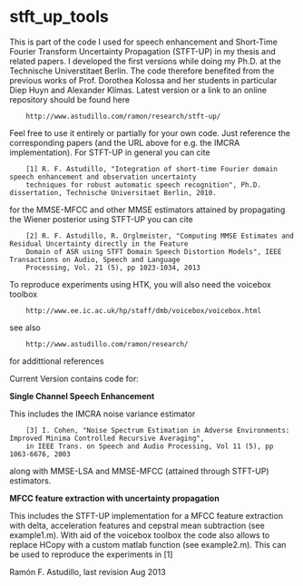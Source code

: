 stft_up_tools
=============

This is part of the code I used for speech enhancement and Short-Time Fourier Transform Uncertainty Propagation (STFT-UP) in my thesis and related papers. I developed the first versions while doing my Ph.D. at the Technische Universtitaet Berlin. The code therefore benefited from the previous works of Prof. Dorothea Kolossa and her students in particular Diep Huyn and Alexander Klimas. Latest version or a link to an online repository should be found here

        http://www.astudillo.com/ramon/research/stft-up/ 

Feel free to use it entirely or partially for your own code. Just reference the corresponding papers (and the URL above for e.g. the IMCRA implementation). For STFT-UP in general you can cite 

        [1] R. F. Astudillo, "Integration of short-time Fourier domain speech enhancement and observation uncertainty 
        techniques for robust automatic speech recognition", Ph.D. dissertation, Technische Universitaet Berlin, 2010.

for the MMSE-MFCC and other MMSE estimators attained by propagating the Wiener posterior using STFT-UP you can cite

        [2] R. F. Astudillo, R. Orglmeister, "Computing MMSE Estimates and Residual Uncertainty directly in the Feature 
        Domain of ASR using STFT Domain Speech Distortion Models", IEEE Transactions on Audio, Speech and Language 
        Processing, Vol. 21 (5), pp 1023-1034, 2013

To reproduce experiments using HTK, you will also need the voicebox toolbox   

        http://www.ee.ic.ac.uk/hp/staff/dmb/voicebox/voicebox.html 

see also

        http://www.astudillo.com/ramon/research/

for addittional references


Current Version contains code for:

**Single Channel Speech Enhancement** 

This includes the IMCRA noise variance estimator 

        [3] I. Cohen, "Noise Spectrum Estimation in Adverse Environments: Improved Minima Controlled Recursive Averaging", 
        in IEEE Trans. on Speech and Audio Processing, Vol 11 (5), pp 1063-6676, 2003  

along with MMSE-LSA and MMSE-MFCC (attained through STFT-UP) estimators.

**MFCC feature extraction with uncertainty propagation**

This includes the STFT-UP implementation for a MFCC feature extraction with delta, acceleration features and cepstral mean subtraction (see example1.m). With aid of the voicebox toolbox the code also allows to replace HCopy with a custom matlab function (see example2.m). This can be used to reproduce the experiments in [1] 

Ramón F. Astudillo, last revision Aug 2013

